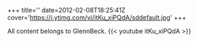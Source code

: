 +++
title=''
date=2012-02-08T18:25:41Z
cover='https://i.ytimg.com/vi/itKu_xiPQdA/sddefault.jpg'
+++

All content belongs to GlennBeck.
{{< youtube itKu_xiPQdA >}}

